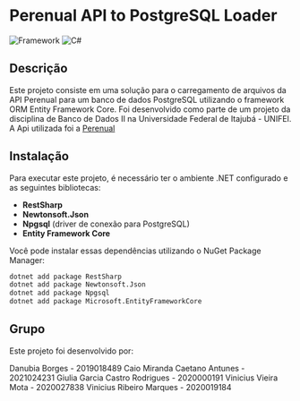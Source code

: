 # Perenual API to PostgreSQL Loader

![Framework](https://img.shields.io/badge/.NET-8.0-blue)
![C#](https://img.shields.io/badge/C%23-12.0-green)

## Descrição

Este projeto consiste em uma solução para o carregamento de arquivos da API Perenual para um banco de dados PostgreSQL utilizando o framework ORM Entity Framework Core. Foi desenvolvido como parte de um projeto da disciplina de Banco de Dados II na Universidade Federal de Itajubá - UNIFEI. A Api utilizada foi a [Perenual](https://perenual.com/docs/api)

## Instalação

Para executar este projeto, é necessário ter o ambiente .NET configurado e as seguintes bibliotecas:

- **RestSharp**
- **Newtonsoft.Json**
- **Npgsql** (driver de conexão para PostgreSQL)
- **Entity Framework Core**

Você pode instalar essas dependências utilizando o NuGet Package Manager:

```sh
dotnet add package RestSharp
dotnet add package Newtonsoft.Json
dotnet add package Npgsql
dotnet add package Microsoft.EntityFrameworkCore
```
## Grupo

Este projeto foi desenvolvido por:

Danubia Borges - 2019018489
Caio Miranda Caetano Antunes - 2021024231
Giulia Garcia Castro Rodrigues - 2020000191
Vinicius Vieira Mota - 2020027838
Vinicius Ribeiro Marques - 2020019184
